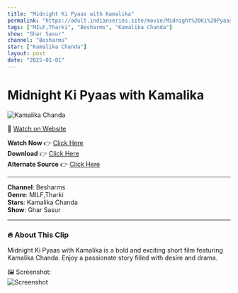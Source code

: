 ```yaml
---
title: "Midnight Ki Pyaas with Kamalika"
permalink: "https://adult.indianseries.site/movie/Midnight%20Ki%20Pyaas%20with%20Kamalika"
tags: ["MILF,Tharki", "Besharms", "Kamalika Chanda"]
show: "Ghar Sasur"
channel: "Besharms"
star: ["Kamalika Chanda"]
layout: post
date: "2025-01-01"
---
```


# Midnight Ki Pyaas with Kamalika

![Kamalika Chanda](https://shorts.desisins.com/wp-content/uploads/2024/02/Kamalika-Ghar-Sasur-Midnight-DesiSins.com_.jpg)

🔗 [Watch on Website](https://adult.indianseries.site/movie/Midnight%20Ki%20Pyaas%20with%20Kamalika)

**Watch Now** 👉 [Click Here](https://adult.indianseries.site/movie/Midnight%20Ki%20Pyaas%20with%20Kamalika)  
**Download** 👉 [Click Here](https://adult.indianseries.site/movie/Midnight%20Ki%20Pyaas%20with%20Kamalika)  
**Alternate Source** 👉 [Click Here](https://adult.indianseries.site/movie/Midnight%20Ki%20Pyaas%20with%20Kamalika)

---

**Channel**: Besharms  
**Genre**: MILF,Tharki  
**Stars**: Kamalika Chanda  
**Show**: Ghar Sasur

---

### 🔥 About This Clip

Midnight Ki Pyaas with Kamalika is a bold and exciting short film featuring Kamalika Chanda. Enjoy a passionate story filled with desire and drama.
 
🖼️ Screenshot:  
![Screenshot](https://shorts.desisins.com/wp-content/uploads/2024/02/Kamalika-Ghar-Sasur-Midnight-DesiSins.com_.jpg)

